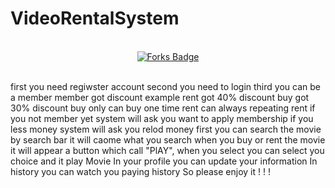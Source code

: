 # VideoRentalSystem

<br />
<div align="center">
  <a href="https://github.com/YeongCC/VideoRentalSystem"><img src="VideoRentalSystem/resources/small.png" alt="Forks Badge"/></a>
</div>
<br />

first you need regiwster account 
second you need to login
third you can be a member
member got discount example
rent got 40% discount
buy got 30% discount
buy only can buy one time 
rent can always repeating rent 
if you not member yet system will ask you want to apply membership
if you less money system will ask you relod money first 
you can search the movie by search bar it will caome what you search
when you buy or rent the movie it will appear a button which call "PlAY", when you select you can select you choice and it play Movie 
In your profile you can update your information
In history you can watch you paying history
So please enjoy it ! ! !

